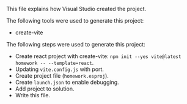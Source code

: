 This file explains how Visual Studio created the project.

The following tools were used to generate this project:
- create-vite

The following steps were used to generate this project:
- Create react project with create-vite: `npm init --yes vite@latest homework -- --template=react`.
- Updating `vite.config.js` with port.
- Create project file (`homework.esproj`).
- Create `launch.json` to enable debugging.
- Add project to solution.
- Write this file.
